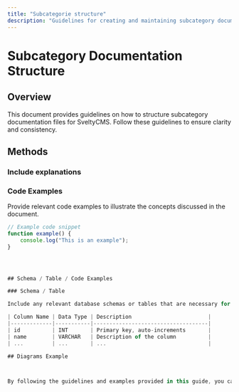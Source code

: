 ```yaml
---
title: "Subcategorie structure"
description: "Guidelines for creating and maintaining subcategory documentation for SveltyCMS."
---
```


# Subcategory Documentation Structure

## Overview

This document provides guidelines on how to structure subcategory documentation files for SveltyCMS. Follow these guidelines to ensure clarity and consistency.


## Methods

### Include explanations

### Code Examples

Provide relevant code examples to illustrate the concepts discussed in the document.

```typescript
// Example code snippet
function example() {
    console.log("This is an example");
}




## Schema / Table / Code Examples

### Schema / Table

Include any relevant database schemas or tables that are necessary for understanding the subcategory.

| Column Name | Data Type | Description                        |
|-------------|-----------|------------------------------------|
| id          | INT       | Primary key, auto-increments       |
| name        | VARCHAR   | Description of the column          |
| ...         | ...       | ...                                |

## Diagrams Example



By following the guidelines and examples provided in this guide, you can create clear, consistent, and comprehensive documentation for SveltyCMS. This will help users and developers understand and effectively use your CMS project.
